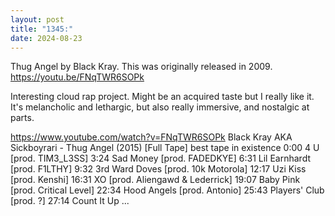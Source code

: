 ```yaml
---
layout: post
title: "1345:"
date: 2024-08-23
---
```


Thug Angel by Black Kray. This was originally released in 2009.
https://youtu.be/FNqTWR6SOPk

Interesting cloud rap project. Might be an acquired taste but I really like it. It's melancholic and lethargic, but also really immersive, and nostalgic at parts.

https://www.youtube.com/watch?v=FNqTWR6SOPk
Black Kray AKA Sickboyrari  - Thug Angel (2015) [Full Tape]
best tape in existence
0:00 4 U [prod. TIM3_L3SS]
3:24 Sad Money [prod. FADEDKYE]
6:31 Lil Earnhardt [prod. F1LTHY]
9:32 3rd Ward Doves [prod. 10k Motorola]
12:17 Uzi Kiss [prod. Kenshi]
16:31 XO [prod. Aliengawd & Lederrick]
19:07 Baby Pink [prod. Critical Level]
22:34 Hood Angels [prod. Antonio]
25:43 Players' Club [prod. ?]
27:14 Count It Up ...

